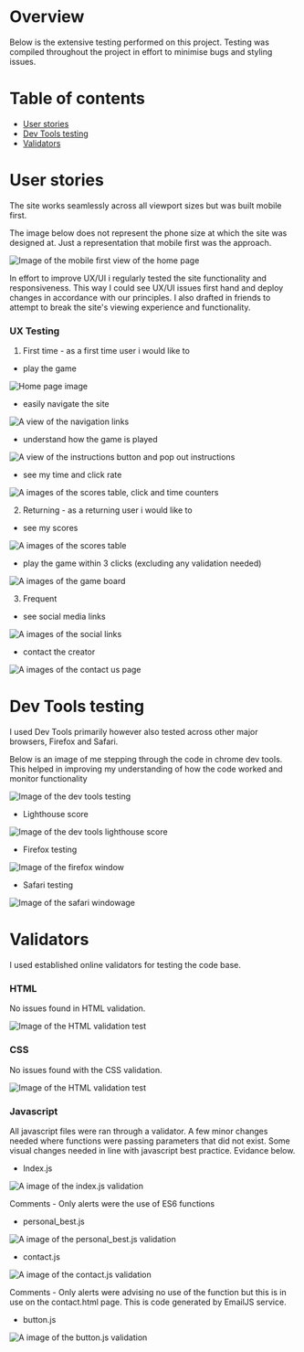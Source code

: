 # Overview

Below is the extensive testing performed on this project. Testing was compiled throughout the project in effort to minimise bugs and styling issues.

# Table of contents

* [User stories](#User-stories)
* [Dev Tools testing](#Dev-Tools-testing)
* [Validators](#Validators)

# User stories

The site works seamlessly across all viewport sizes but was built mobile first.

The image below does not represent the phone size at which the site was designed at. Just a representation that mobile first was the approach.

![Image of the mobile first view of the home page](../assets/images/mobile_first.png)

In effort to improve UX/UI i regularly tested the site functionality and responsiveness. This way I could see UX/UI issues first hand and deploy changes in accordance with our principles. I also drafted in friends to attempt to break the site's viewing experience and functionality.

### UX Testing

1. First time - as a first time user i would like to

- play the game

![Home page image](../assets/images/play_the_game_view.png)

- easily navigate the site

![A view of the navigation links](../assets/images/navigation.png)

- understand how the game is played

![A view of the instructions button and pop out instructions](../assets/images/game_button_popout.png)

- see my time and click rate

![A images of the scores table, click and time counters](../assets/images/scores.png)

2. Returning - as a returning user i would like to

- see my scores

![A images of the scores table](../assets/images/scores.png)

- play the game within 3 clicks (excluding any validation needed)

![A images of the game board](../assets/images/play_3_clicks.png)

3. Frequent 

- see social media links

![A images of the social links](../assets/images/social_links.png)

- contact the creator

![A images of the contact us page](../assets/images/contact_us.png)

# Dev Tools testing

I used Dev Tools primarily however also tested across other major browsers, Firefox and Safari.

Below is an image of me stepping through the code in chrome dev tools. This helped in improving my understanding of how the code worked and monitor functionality

![Image of the dev tools testing](../assets/images/devtoolstesting.png)

- Lighthouse score

![Image of the dev tools lighthouse score](../assets/images/lighthouse_testing.png)

- Firefox testing

![Image of the firefox window](../assets/images/firefox_testing.png)

- Safari testing

![Image of the safari window](../assets/images/safari_testing.png)age

# Validators

I used established online validators for testing the code base.

### HTML

No issues found in HTML validation.

![Image of the HTML validation test](../assets/images/html_validator.png)

### CSS

No issues found with the CSS validation.

![Image of the HTML validation test](../assets/images/css_validator.png)

### Javascript

All javascript files were ran through a validator. A few minor changes needed where functions were passing parameters that did not exist. Some visual changes needed in line with javascript best practice. Evidance below.

- Index.js

![A image of the index.js validation](../assets/images/index-js_image.png)

Comments - Only alerts were the use of ES6 functions

- personal_best.js

![A image of the personal_best.js validation](../assets/images/personal-best-js_image.png)

- contact.js

![A image of the contact.js validation](../assets/images/contact-js_image.png)

Comments - Only alerts were advising no use of the function but this is in use on the contact.html page. This is code generated by EmailJS service.

- button.js

![A image of the button.js validation](../assets/images/button-js_image.png)